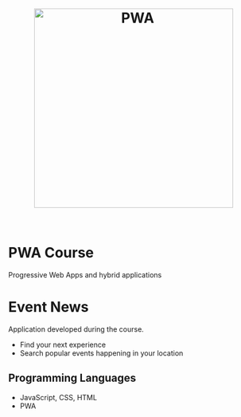 <h1 align="center">
	<img width="400" src="https://developers.google.com/web/progressive-web-apps/images/pwa-reliable.png" alt="PWA">
	<br>
	<br>
</h1>

# PWA Course
Progressive Web Apps and hybrid applications

# Event News
Application developed during the course. 
- Find your next experience
- Search popular events happening in your location 

## Programming Languages
- JavaScript, CSS, HTML
- PWA
